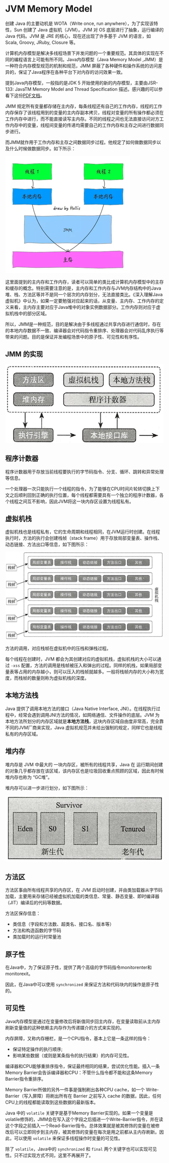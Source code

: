 # JVM Memory Model

创建 Java 的主要动机是 WOTA（Write once, run anywhere），为了实现该特性，Sun 创建了 Java 虚拟机（JVM）。JVM 对 OS 底层进行了抽象，运行编译的 Java 代码。JVM 是 JRE 的核心，现在还出现了许多基于 JVM 的语言，如 Scala, Groovy, JRuby, Closure 等。

计算机内存模型是解决多线程场景下并发问题的一个重要规范。其具体的实现在不同的编程语言上可能有所不同。Java内存模型（Java Memory Model ,JMM）是一种符合内存模型规范的机制和规范，JMM 屏蔽了各种硬件和操作系统的访问差异的，保证了Java程序在各种平台下对内存的访问效果一致。

提到Java内存模型，一般指的是JDK 5 开始使用的新的内存模型，主要由JSR-133: JavaTM Memory Model and Thread Specification 描述。感兴趣的可以参看下这份[PDF文档](http://www.cs.umd.edu/~pugh/java/memoryModel/jsr133.pdf)。

JMM 规定所有变量都存储在主内存，每条线程还有自己的工作内存，线程的工作内存保存了该线程用到的变量的主内存副本拷贝，线程对变量的所有操作都必须在工作内存中进行，而不能直接读写主内存。不同的线程之间也无法直接访问对方工作内存中的变量，线程间变量的传递均需要自己的工作内存和主存之间进行数据同步进行。

而JMM就作用于工作内存和主存之间数据同步过程。他规定了如何做数据同步以及什么时候做数据同步。如下所示：

![](images/2019-11-19-13-32-49.png)

这里面提到的主内存和工作内存，读者可以简单的类比成计算机内存模型中的主存和缓存的概念。特别需要注意的是，主内存和工作内存与JVM内存结构中的Java堆、栈、方法区等并不是同一个层次的内存划分，无法直接类比。《深入理解Java虚拟机》中认为，如果一定要勉强对应起来的话，从变量、主内存、工作内存的定义来看，主内存主要对应于Java堆中的对象实例数据部分。工作内存则对应于虚拟机栈中的部分区域。

所以，JMM是一种规范，目的是解决由于多线程通过共享内存进行通信时，存在的本地内存数据不一致、编译器会对代码指令重排序、处理器会对代码乱序执行等带来的问题。目的是保证并发编程场景中的原子性、可见性和有序性。

## JMM 的实现

![](images/2019-10-24-11-47-44.png)

## 程序计数器

程序计数器用于存放当前线程要执行的字节码指令、分支、循环、跳转和异常处理等信息。

一个处理器一次只能执行一个线程的指令，为了能够在CPU时间片轮转切换上下文之后顺利回到正确的执行位置，每个线程都需要具有一个独立的程序计数器，各个线程之间互不影响，因此JVM将这一块内存区设置为线程私有。

## 虚拟机栈

虚拟机栈也是线程私有，它的生命周期和线程相同，在JVM运行时创建。在线程执行时，方法的执行会创建栈帧（stack frame）用于存放局部变量表、操作栈、动态链接、方法出口等信息，如下图所示：

![](images/2019-10-24-12-17-28.png)

方法的调用，对应栈帧在虚拟机中的压栈和弹栈过程。

每个线程在创建时，JVM 都会为其创建对应的虚拟机栈，虚拟机栈的大小可以通过 `-xss` 配置，方法的调用是栈帧被压入和弹出的过程。同样的机栈，如果局部变量表等占用的内存越小，则可以压入的栈帧就越多。一般将栈帧内存的大小称为宽度，而栈帧的数量则称为虚拟机栈的深度。

## 本地方法栈

Java 提供了调用本地方法的接口（Java Native Interface, JNI）。在线程执行过程中，经常会遇到调用JNI方法的情况，如网络通信、文件操作的底层。JVM 为本地方法所划分的内存区域就是**本地方法栈**，这块内存区域自由度非常高，完全靠不同的JVM厂商来实现，Java 虚拟机规范并未给出强制的规定，同样它也是线程私有的内存区域。

## 堆内存

堆内存是 JVM 中最大的 一块内存区，被所有的线程共享，Java 在 运行期间创建的对象几乎都存放在该区域，该内存区也是垃圾回收重点照顾的区域，因此有时候堆内存也称为 “GC堆”。

堆内存可以进一步进行划分，如下图所示：

![](images/2019-10-24-12-31-44.png)

## 方法区

方法区事由所有线程共享的内存区，在 JVM 启动时创建，并由类加载器从字节码加载，主要用来存储已经被虚拟机加载的类信息、常量、静态变量、即时编译器（JIT）编译后的代码等数据。

方法区保存信息：

- 类信息（字段和方法数、超类名、接口名、版本等）
- 方法和构造函数的字节码
- 类加载时的运行时常量池

## 原子性

在Java中，为了保证原子性，提供了两个高级的字节码指令monitorenter和monitorexit。

因此，在Java中可以使用 `synchronized` 来保证方法和代码块内的操作是原子性的。

## 可见性

Java内存模型是通过在变量修改后将新值同步回主内存，在变量读取前从主内存刷新变量值的这种依赖主内存作为传递媒介的方式来实现的。

内存屏障，又称内存栅栏，是一个CPU指令，基本上它是一条这样的指令：

- 保证特定操作的执行顺序;
- 影响某些数据（或则是某条指令的执行结果）的内存可见性。

编译器和CPU能够重排序指令，保证最终相同的结果，尝试优化性能。插入一条Memory Barrier会告诉编译器和CPU：不管什么指令都不能和这条Memory Barrier指令重排序。

Memory Barrier所做的另外一件事是强制刷出各种CPU cache，如一个 Write-Barrier（写入屏障）将刷出所有在 Barrier 之前写入 cache 的数据，因此，任何CPU上的线程都能读取到这些数据的最新版本。

Java 中的 `volatile` 关键字是基于Memory Barrier实现的。如果一个变量是volatile修饰的，JMM会在写入这个字段之后插进一个Write-Barrier指令，并在读这个字段之前插入一个Read-Barrier指令。总体效果就是被其修饰的变量在被修改后可以立即同步到主内存，被其修饰的变量在每次是用之前都从主内存刷新。因此，可以使用 `volatile` 来保证多线程操作时变量的可见性。

除了 `volatile`，Java中的 `synchronized` 和 `final` 两个关键字也可以实现可见性。只不过实现方式不同，这里不再展开了。
